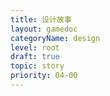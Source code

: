 ```yaml
---
title: 设计故事
layout: gamedoc
categoryName: design
level: root
draft: true
topic: story
priority: 04-00
---
```

